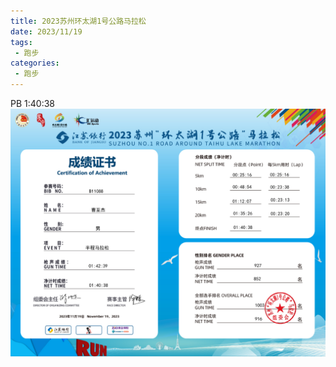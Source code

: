 ```yaml
---
title: 2023苏州环太湖1号公路马拉松
date: 2023/11/19
tags: 
 - 跑步
categories:
 - 跑步
---
```


PB 1:40:38
<img src="./img/9.png"/>